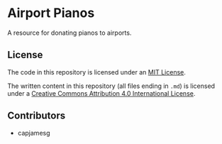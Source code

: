 # Airport Pianos

A resource for donating pianos to airports.

## License

The code in this repository is licensed under an [MIT License](LICENSE).

The written content in this repository (all files ending in `.md`) is licensed under a [Creative Commons Attribution 4.0 International License](https://creativecommons.org/licenses/by/4.0/).

## Contributors

- capjamesg